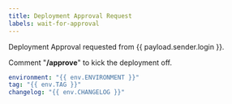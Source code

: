 ```yaml
---
title: Deployment Approval Request
labels: wait-for-approval
---
```


Deployment Approval requested from {{ payload.sender.login }}.

Comment "**/approve**" to kick the deployment off.

```yaml metadata
environment: "{{ env.ENVIRONMENT }}"
tag: "{{ env.TAG }}"
changelog: "{{ env.CHANGELOG }}"
```
